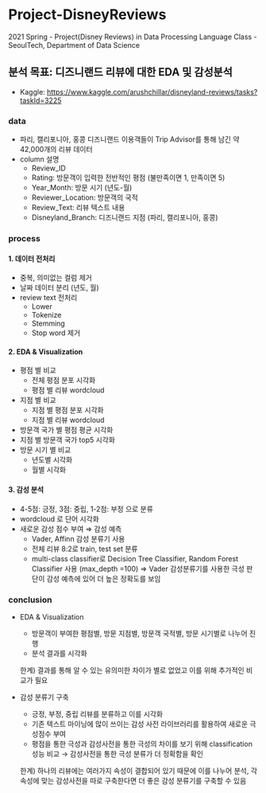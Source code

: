 # Project-DisneyReviews
2021 Spring - Project(Disney Reviews) in Data Processing Language Class - SeoulTech, Department of Data Science

## 분석 목표: 디즈니랜드 리뷰에 대한 EDA 및 감성분석
- Kaggle: https://www.kaggle.com/arushchillar/disneyland-reviews/tasks?taskId=3225

### data
- 파리, 캘리포니아, 홍콩 디즈니랜드 이용객들이 Trip Advisor를 통해 남긴 약 42,000개의 리뷰 데이터
- column 설명
  - Review_ID
  - Rating: 방문객이 입력한 전반적인 평점 (불만족이면 1, 만족이면 5)
  - Year_Month: 방문 시기 (년도-월)
  - Reviewer_Location: 방문객의 국적
  - Review_Text: 리뷰 텍스트 내용
  - Disneyland_Branch: 디즈니랜드 지점 (파리, 캘리포니아, 홍콩)

### process
#### 1. 데이터 전처리
  - 중복, 의미없는 컬럼 제거
  - 날짜 데이터 분리 (년도, 월)
  - review text 전처리
    - Lower
    - Tokenize
    - Stemming
    - Stop word 제거
#### 2. EDA & Visualization
  - 평점 별 비교
    - 전체 평점 분포 시각화
    - 평점 별 리뷰 wordcloud 
  - 지점 별 비교
    - 지점 별 평점 분포 시각화
    - 지점 별 리뷰 wordcloud
  - 방문객 국가 별 평점 평균 시각화
  - 지점 별 방문객 국가 top5 시각화
  - 방문 시기 별 비교
    - 년도별 시각화
    - 월별 시각화
#### 3.  감성 분석
  - 4-5점: 긍정, 3점: 중립, 1-2점: 부정 으로 분류
  - wordcloud 로 단어 시각화
  - 새로운 감성 점수 부여 ⇒ 감성 예측
    - Vader, Affinn 감성 분류기 사용
    - 전체 리뷰 8:2로 train, test set 분류
    - multi-class classifier로 Decision Tree Classifier, Random Forest Classifier 사용 (max_depth =100)
      ⇒ Vader 감성분류기를 사용한 극성 판단이 감성 예측에 있어 더 높은 정확도를 보임

### conclusion
- EDA & Visualization
  - 방문객이 부여한 평점별, 방문 지점별, 방문객 국적별, 방문 시기별로 나누어 진행
  - 분석 결과를 시각화  

  한계) 결과를 통해 알 수 있는 유의미한 차이가 별로 없었고 이를 위해 추가적인 비교가 필요 

- 감성 분류기 구축
  - 긍정, 부정, 중립 리뷰를 분류하고 이를 시각화
  - 기존 텍스트 마이닝에 많이 쓰이는 감성 사전 라이브러리를 활용하여 새로운 극성점수 부여
  - 평점을 통한 극성과 감성사전을 통한 극성의 차이를 보기 위해 classification 성능 비교 → 감성사전을 통한 극성 분류가 더 정확함을 확인   

  한계) 하나의 리뷰에는 여러가지 속성이 결합되어 있기 때문에 이를 나누어 분석, 각 속성에 맞는 감성사전을 따로 구축한다면 더 좋은 감성 분류기를 구축할 수 있음
